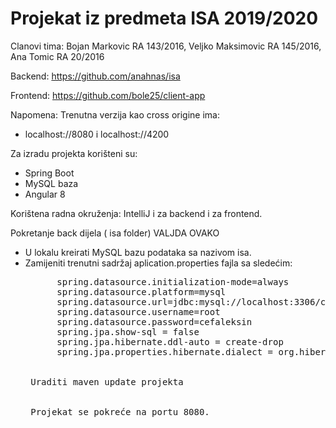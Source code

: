 # Projekat iz predmeta ISA 2019/2020
Clanovi tima: Bojan Markovic RA 143/2016, Veljko Maksimovic RA 145/2016, Ana Tomic RA 20/2016 <br/>

Backend: https://github.com/anahnas/isa <br/>

Frontend: https://github.com/bole25/client-app <br/>

Napomena: Trenutna verzija kao cross origine ima: 
<ul>
  <li> localhost://8080 i localhost://4200
</ul>

Za izradu projekta korišteni su: 
<ul>
  <li> Spring Boot </li>
  <li> MySQL baza </li>
  <li> Angular 8 </li>
</ul>

Korištena radna okruženja: IntelliJ i za backend i za frontend.

Pokretanje back dijela ( isa folder) VALJDA OVAKO
<ul> 
 <li> U lokalu kreirati MySQL bazu podataka sa nazivom isa. </li>  
  <li> Zamijeniti trenutni sadržaj aplication.properties fajla sa sledećim:
    <pre>
      spring.datasource.initialization-mode=always
      spring.datasource.platform=mysql
      spring.datasource.url=jdbc:mysql://localhost:3306/clinicalsys?useSSL=false&createDatabaseIfNotExist=true&allowPublicKeyRetrieval=true&useUnicode=true&useJDBCCompliantTimezoneShift=true&useLegacyDatetimeCode=false&serverTimezone=UTC
      spring.datasource.username=root
      spring.datasource.password=cefaleksin
      spring.jpa.show-sql = false
      spring.jpa.hibernate.ddl-auto = create-drop
      spring.jpa.properties.hibernate.dialect = org.hibernate.dialect.MySQL5Dialect

  <li> Uraditi maven update projekta </li>
  <li> Projekat se pokreće na portu 8080. </li>
</ul>



